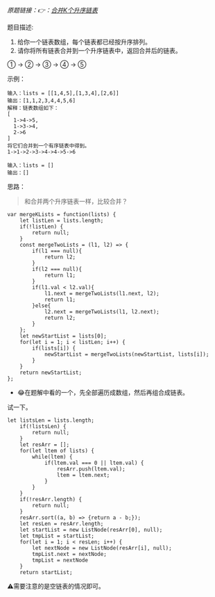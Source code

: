 
*原题链接：👉：[合并K个升序链表](https://leetcode-cn.com/problems/merge-k-sorted-lists/description/)*

题目描述:

1. 给你一个链表数组，每个链表都已经按升序排列。
2. 请你将所有链表合并到一个升序链表中，返回合并后的链表。

① -> ② -> ③ -> ④ -> ⑤

示例：
```
输入：lists = [[1,4,5],[1,3,4],[2,6]]
输出：[1,1,2,3,4,4,5,6]
解释：链表数组如下：
[
  1->4->5,
  1->3->4,
  2->6
]
将它们合并到一个有序链表中得到。
1->1->2->3->4->4->5->6
```

```
输入：lists = []
输出：[]
```

思路：
> 和合并两个升序链表一样，比较合并？

```
var mergeKLists = function(lists) {
    let listLen = lists.length;
    if(!listLen) {
        return null;
    }
    const mergeTwoLists = (l1, l2) => {
        if(l1 === null){
            return l2;
        }
        if(l2 === null){
            return l1;
        }
        if(l1.val < l2.val){
            l1.next = mergeTwoLists(l1.next, l2);
            return l1;
        }else{
            l2.next = mergeTwoLists(l1, l2.next);
            return l2;
        }
    };
    let newStartList = lists[0];
    for(let i = 1; i < listLen; i++) {
    	if(lists[i]) {
	        newStartList = mergeTwoLists(newStartList, lists[i]);	
    	}
    }
    return newStartList;
};

```

- 😂在题解中看的一个，先全部遍历成数组，然后再组合成链表。

试一下。

```
let listsLen = lists.length;
    if(!listsLen) {
        return null;
    }
    let resArr = [];
    for(let ltem of lists) {
        while(ltem) {
            if(ltem.val === 0 || ltem.val) {
                resArr.push(ltem.val);
                ltem = ltem.next;
            }
        }
    }
    if(!resArr.length) {
        return null;
    }
    resArr.sort((a, b) => {return a - b;});
    let resLen = resArr.length;
    let startList = new ListNode(resArr[0], null);
    let tmpList = startList;
    for(let i = 1; i < resLen; i++) {
        let nextNode = new ListNode(resArr[i], null);
        tmpList.next = nextNode;
        tmpList = nextNode
    }
    return startList;
```

⚠需要注意的是空链表的情况即可。
